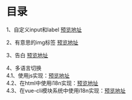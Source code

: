 # 目录
1、自定义input和label
[预览地址](https://skyblue-happy.github.io/html-demo/%E8%87%AA%E5%AE%9A%E4%B9%89input%E5%92%8Clabel.html)

2、有意思的img标签 
[预览地址](https://skyblue-happy.github.io/html-demo/%E6%9C%89%E6%84%8F%E6%80%9D%E7%9A%84img%E6%A0%87%E7%AD%BE.html)

3、告白
[预览地址](https://skyblue-happy.github.io/html-demo/confession/index.html)

4、多语言切换
	<br>
		4.1、使用js实现：[预览地址](https://skyblue-happy.github.io/demo/html%E9%A1%B5%E9%9D%A2%E5%A4%9A%E8%AF%AD%E8%A8%80%E5%88%87%E6%8D%A2.html)
	<br>
		4.2、在html中使用i18n实现：[预览地址](https://skyblue-happy.github.io/demo/html%E9%A1%B5%E9%9D%A2%E4%BD%BF%E7%94%A8i18n.html)
	<br>
		4.3、在vue-cli模块系统中使用i18n实现：[预览地址](https://skyblue-happy.github.io/demo/vue-cli%E6%9E%84%E5%BB%BA%E7%9A%84%E9%A1%B9%E7%9B%AE%E4%B8%AD%E5%AE%9E%E7%8E%B0%E5%A4%9A%E8%AF%AD%E8%A8%80%E5%88%87%E6%8D%A2/index.html#/lang)
	



